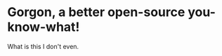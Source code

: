 Gorgon, a better open-source you-know-what!
===========================================

What is this I don't even.
